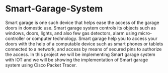 # Smart-Garage-System

Smart garage is one such device that helps ease the access of the garage doors in domestic use. Smart garage system controls its objects such as windows, doors, lights, and also few gas detectors, alarm using micro-controller or computer technology. Smart garage help you to access your doors with the help of a computable device such as smart phones or tablets connected to a network, and access by means of secured pins to authorize the access. In this project we will be implementing Smart garage system with IOT and we will be showing the implementation of Smart garage system using Cisco Packet Tracer.
